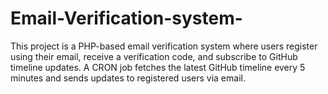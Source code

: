 # Email-Verification-system-
This project is a PHP-based email verification system where users register using their email, receive a verification code, and subscribe to GitHub timeline updates. A CRON job fetches the latest GitHub timeline every 5 minutes and sends updates to registered users via email.
